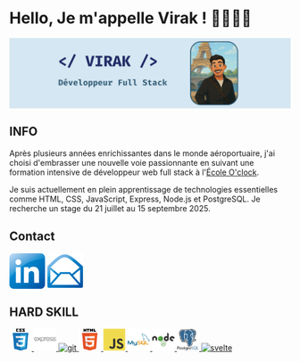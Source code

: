 # Hello, Je m'appelle Virak ! 👋👨🏽‍💻

<img align="center" src="gh-header-image.png" alt="Une bannière qui indique Virak et développeur full stack - une illustration en dessin de Virak.">

## INFO

Après plusieurs années enrichissantes dans le monde aéroportuaire, j'ai choisi d'embrasser une nouvelle voie passionnante en suivant une formation intensive de développeur web full stack à l'<a href="https://oclock.io/">École O'clock</a>.

<p>Je suis actuellement en plein apprentissage de technologies essentielles comme HTML, CSS, JavaScript, Express, Node.js et PostgreSQL. Je recherche un stage du 21 juillet au 15 septembre 2025.</p>

## Contact

<img href="https://www.linkedin.com/in/virak-dok/" align="center" src="linkedin-icon.png" alt="logo linkedin qui envoie vers la page linkedin de Virak"> 
<img href="mailto:virak.dok@free.fr" align="center" src="email-icon.png" alt="logo linkedin qui envoie vers la page linkedin de Virak">

## HARD SKILL

<p align="left"> <a href="https://www.w3schools.com/css/" target="_blank" rel="noreferrer"> <img src="https://raw.githubusercontent.com/devicons/devicon/master/icons/css3/css3-original-wordmark.svg" alt="css3" width="40" height="40"/> </a> <a href="https://expressjs.com" target="_blank" rel="noreferrer"> <img src="https://raw.githubusercontent.com/devicons/devicon/master/icons/express/express-original-wordmark.svg" alt="express" width="40" height="40"/> </a> <a href="https://git-scm.com/" target="_blank" rel="noreferrer"> <img src="https://www.vectorlogo.zone/logos/git-scm/git-scm-icon.svg" alt="git" width="40" height="40"/> </a> <a href="https://www.w3.org/html/" target="_blank" rel="noreferrer"> <img src="https://raw.githubusercontent.com/devicons/devicon/master/icons/html5/html5-original-wordmark.svg" alt="html5" width="40" height="40"/> </a> <a href="https://developer.mozilla.org/en-US/docs/Web/JavaScript" target="_blank" rel="noreferrer"> <img src="https://raw.githubusercontent.com/devicons/devicon/master/icons/javascript/javascript-original.svg" alt="javascript" width="40" height="40"/> </a> <a href="https://www.mysql.com/" target="_blank" rel="noreferrer"> <img src="https://raw.githubusercontent.com/devicons/devicon/master/icons/mysql/mysql-original-wordmark.svg" alt="mysql" width="40" height="40"/> </a> <a href="https://nodejs.org" target="_blank" rel="noreferrer"> <img src="https://raw.githubusercontent.com/devicons/devicon/master/icons/nodejs/nodejs-original-wordmark.svg" alt="nodejs" width="40" height="40"/> </a> <a href="https://www.postgresql.org" target="_blank" rel="noreferrer"> <img src="https://raw.githubusercontent.com/devicons/devicon/master/icons/postgresql/postgresql-original-wordmark.svg" alt="postgresql" width="40" height="40"/> </a> <a href="https://svelte.dev" target="_blank" rel="noreferrer"> <img src="https://upload.wikimedia.org/wikipedia/commons/1/1b/Svelte_Logo.svg" alt="svelte" width="40" height="40"/> </a> </p>
